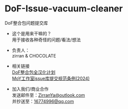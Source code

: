 # DoF-Issue-vacuum-cleaner
DoF整合包问题提交库

- 这个是用来干嘛的？
<br>用于接收各种奇怪的问题/看法/想法

- 负责人：
<br>zirran & CHOCOLATE

- 相关链接
<br>[DoF整合包全汉化计划](https://github.com/MoYstudio/DoF-Chinese_resourcepacks)
<br>[MoY工作室issue库提交规范条例(2024)](https://moystudio.github.io/issue_library_specification.io/)

- 加入我们/商业合作
<br>发送邮件至：ZirranYa@outlook.com
<br>并抄送至：16774996@qq.com

